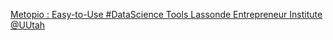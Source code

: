 [Metopio : Easy-to-Use #DataScience Tools   Lassonde Entrepreneur Institute   @UUtah](https://qi.tc/qi/111580)